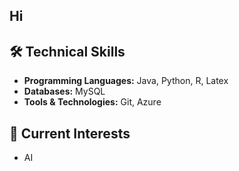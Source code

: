 ## Hi
## 🛠 **Technical Skills**

- **Programming Languages:** Java, Python, R, Latex
- **Databases:** MySQL
- **Tools & Technologies:** Git, Azure
## 🔭 **Current Interests**

- AI

<!--
**estherjames26/estherjames26** is a ✨ _special_ ✨ repository because its `README.md` (this file) appears on your GitHub profile.

Here are some ideas to get you started:

- 🔭 I’m currently working on ...
- 🌱 I’m currently learning ...
- 👯 I’m looking to collaborate on ...
- 🤔 I’m looking for help with ...
- 💬 Ask me about ...
- 📫 How to reach me: ...
- 😄 Pronouns: ...
- ⚡ Fun fact: ...
-->
